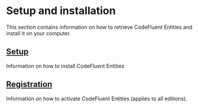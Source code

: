 # Setup and installation

This section contains information on how to retrieve CodeFluent Entities and install it on your computer.

## [Setup](/setup-and-installation/setup.md)
Information on how to install CodeFluent Entities

## [Registration](setup-and-installation/registration.md)
Information on how to activate CodeFluent Entities (applies to all editions).

